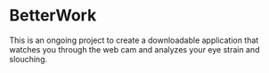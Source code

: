 # BetterWork
This is an ongoing project to create a downloadable application that watches you through the web cam and analyzes your eye strain and slouching.
